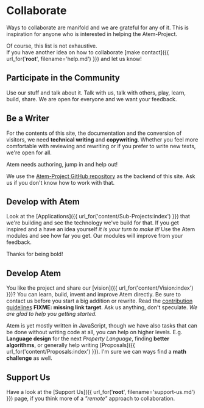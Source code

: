 # Collaborate

Ways to collaborate are manifold and we are grateful for any of it. This
is inspiration for anyone who is interested in helping the Atem-Project.

Of course, this list is not exhaustive.<br />
If you have another idea on how to collaborate [make contact]({{ url_for('__root__', filename='help.md') }}) and let us know!


## Participate in the Community

Use our stuff and talk about it. Talk with us, talk with others, play,
learn, build, share. We are open for everyone and we want your feedback.


## <a name="writing">Be a Writer</a>

For the contents of this site, the documentation and the conversion of visitors,
we need **technical writing** and **copywriting**. Whether you feel more
comfortable with reviewing and rewriting or if you prefer to write new texts,
we're open for all.

Atem needs authoring, jump in and help out!

We use the [Atem-Project GitHub repository](https://github.com/graphicore/Atem-Project)
as the backend of this site. Ask us if you don't know how to work with that.


## Develop with Atem

Look at the [Applications]({{ url_for('content/Sub-Projects:index') }}) that we're
building and see the technology we've build for that. If you get inspired
and a have an idea yourself *it is your turn to make it!* Use the Atem modules and
see how far you get. Our modules will improve from your feedback.

Thanks for being bold!

## Develop Atem

You like the project and share our [vision]({{ url_for('content/Vision:index') }})?
You can learn, build, invent and improve Atem directly. Be sure to contact
us before you start a big addition or rewrite. Read the [contribution guidelines](#) **FIXME: missing link target**.
Ask us anything, don't speculate. *We are glad to help you getting started.*

Atem is yet mostly written in JavaScript, though we have also tasks that can
be done without writing code at all, you can help on higher levels.
E.g. **Language design** for the next *Property Language*, finding **better algorithms**,
or generally help writing [Proposals]({{ url_for('content/Proposals:index') }}).
I'm sure we can ways find a **math challenge** as well.


## Support Us

Have a look at the [Support Us]({{ url_for('__root__', filename='support-us.md') }}) page, if you think more of a *"remote"* approach to collaboration.

